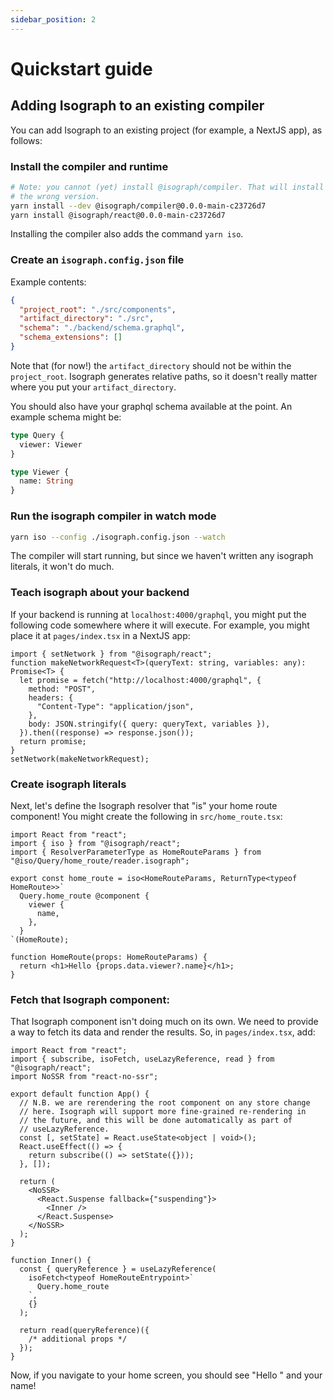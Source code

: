 ```yaml
---
sidebar_position: 2
---
```


# Quickstart guide

## Adding Isograph to an existing compiler

You can add Isograph to an existing project (for example, a NextJS app), as follows:

### Install the compiler and runtime

```sh
# Note: you cannot (yet) install @isograph/compiler. That will install
# the wrong version.
yarn install --dev @isograph/compiler@0.0.0-main-c23726d7
yarn install @isograph/react@0.0.0-main-c23726d7
```

Installing the compiler also adds the command `yarn iso`.

### Create an `isograph.config.json` file

Example contents:

```json
{
  "project_root": "./src/components",
  "artifact_directory": "./src",
  "schema": "./backend/schema.graphql",
  "schema_extensions": []
}
```

Note that (for now!) the `artifact_directory` should not be within the `project_root`. Isograph generates relative paths, so it doesn't really matter where you put your `artifact_directory`.

You should also have your graphql schema available at the point. An example schema might be:

```graphql
type Query {
  viewer: Viewer
}

type Viewer {
  name: String
}
```

### Run the isograph compiler in watch mode

```sh
yarn iso --config ./isograph.config.json --watch
```

The compiler will start running, but since we haven't written any isograph literals, it won't do much.

### Teach isograph about your backend

If your backend is running at `localhost:4000/graphql`, you might put the following code somewhere where it will execute. For example, you might place it at `pages/index.tsx` in a NextJS app:

```tsx
import { setNetwork } from "@isograph/react";
function makeNetworkRequest<T>(queryText: string, variables: any): Promise<T> {
  let promise = fetch("http://localhost:4000/graphql", {
    method: "POST",
    headers: {
      "Content-Type": "application/json",
    },
    body: JSON.stringify({ query: queryText, variables }),
  }).then((response) => response.json());
  return promise;
}
setNetwork(makeNetworkRequest);
```

### Create isograph literals

Next, let's define the Isograph resolver that "is" your home route component! You might create the following in `src/home_route.tsx`:

```tsx
import React from "react";
import { iso } from "@isograph/react";
import { ResolverParameterType as HomeRouteParams } from "@iso/Query/home_route/reader.isograph";

export const home_route = iso<HomeRouteParams, ReturnType<typeof HomeRoute>>`
  Query.home_route @component {
    viewer {
      name,
    },
  }
`(HomeRoute);

function HomeRoute(props: HomeRouteParams) {
  return <h1>Hello {props.data.viewer?.name}</h1>;
}
```

### Fetch that Isograph component:

That Isograph component isn't doing much on its own. We need to provide a way to fetch its data and render the results. So, in `pages/index.tsx`, add:

```tsx
import React from "react";
import { subscribe, isoFetch, useLazyReference, read } from "@isograph/react";
import NoSSR from "react-no-ssr";

export default function App() {
  // N.B. we are rerendering the root component on any store change
  // here. Isograph will support more fine-grained re-rendering in
  // the future, and this will be done automatically as part of
  // useLazyReference.
  const [, setState] = React.useState<object | void>();
  React.useEffect(() => {
    return subscribe(() => setState({}));
  }, []);

  return (
    <NoSSR>
      <React.Suspense fallback={"suspending"}>
        <Inner />
      </React.Suspense>
    </NoSSR>
  );
}

function Inner() {
  const { queryReference } = useLazyReference(
    isoFetch<typeof HomeRouteEntrypoint>`
      Query.home_route
    `,
    {}
  );

  return read(queryReference)({
    /* additional props */
  });
}
```

Now, if you navigate to your home screen, you should see "Hello " and your name!
